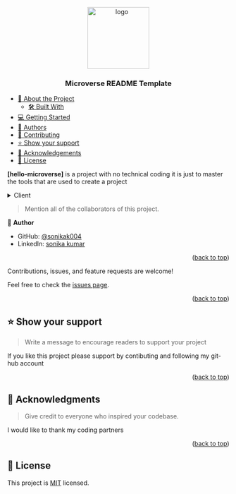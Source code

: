 <a name="readme-top"></a>


<div align="center">

  <img src="murple_logo.png" alt="logo" width="140"  height="auto" />
  <br/>

  <h3><b>Microverse README Template</b></h3>

</div>


- [📖 About the Project](#about-project)
  - [🛠 Built With](#built-with)
- [💻 Getting Started](#getting-started)
- [👥 Authors](#authors)
- [🤝 Contributing](#contributing)
- [⭐️ Show your support](#support)
- [🙏 Acknowledgements](#acknowledgements)
- [📝 License](#license)


<a name="about-project"></a>



**[hello-microverse]** is a project with no technical coding it is just to master the tools that are used to create a project

 <a name="built-with"></a>

<a name="tech-stack"></a>


<details>
  <summary>Client</summary>
  <ul>
    <li><a>HTML</a></li>
    <li><a>CSS</a></li>
  </ul>
</details>


<a name="authors"></a>

> Mention all of the collaborators of this project.

👤 **Author**

- GitHub: [@sonikak004](https://github.com/Sonikak004/)
- LinkedIn: [sonika kumar](https://www.linkedin.com/in/sonika-kumar-311826206)



<p align="right">(<a href="#readme-top">back to top</a>)</p>




 <a name="contributing"></a>

Contributions, issues, and feature requests are welcome!

Feel free to check the [issues page](../../issues/).

<p align="right">(<a href="#readme-top">back to top</a>)</p>



## ⭐️ Show your support <a name="support"></a>

> Write a message to encourage readers to support your project

If you like this project please support by contibuting and following my git-hub account

<p align="right">(<a href="#readme-top">back to top</a>)</p>



## 🙏 Acknowledgments <a name="acknowledgements"></a>

> Give credit to everyone who inspired your codebase.

I would like to thank my coding partners

<p align="right">(<a href="#readme-top">back to top</a>)</p>


## 📝 License <a name="license"></a>

This project is [MIT](./LICENSE) licensed.

